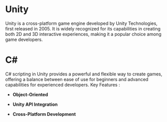 # Unity
Unity is a cross-platform game engine developed by Unity Technologies, first released in 2005. It is widely recognized for its capabilities in creating both 2D and 3D interactive experiences, making it a popular choice among game developers.

# C#
C# scripting in Unity provides a powerful and flexible way to create games, offering a balance between ease of use for beginners and advanced capabilities for experienced developers.
Key Features :

- **Object-Oriented**

- **Unity API Integration**

- **Cross-Platform Development**

